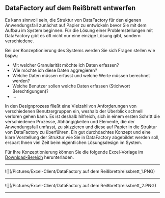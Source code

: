## DataFactory auf dem Reißbrett entwerfen

Es kann sinnvoll sein, die Struktur von DataFactory für den eigenen Anwendungsfall zunächst auf Papier zu entwickeln bevor Sie mit dem Aufbau im System beginnen. Für die Lösung einer Problemstellungen mit DataFactory gibt es oft nicht nur eine einzige Lösung gibt, sondern verschiedene. 

Bei der Konzeptionierung des Systems werden Sie sich Fragen stellen wie bspw.:

* Mit welcher Granularität möchte ich Daten erfassen?
* Wie möchte ich diese Daten aggregieren?
* Welche Daten müssen erfasst und welche Werte müssen berechnet werden?
* Welche Benutzer sollen welche Daten erfassen (Stichwort Berechtigungen)?
* ...


In den Designprozess fließt eine Vielzahl von Anforderungen von verschiedenen Benutzergruppen ein, weshalb der Überblick schnell verloren gehen kann. Es ist deshalb hilfreich, sich in einem ersten Schritt die verschiedenen Prozesse, Abhängigkeiten und Elemente, die der Anwendungsfall umfasst, zu skizzieren und diese auf Papier in die Struktur von DataFactory zu überführen. Ein gut durchdachtes Konzept und eine klare Vorstellung der Struktur wie Sie in DataFactory abgebildet werden soll, erspart Ihnen viel Zeit beim eigentlichen Lösungsdesign im System.

Für Ihre Konzeptionierung können Sie die folgende Excel-Vorlage im [Download-Bereich](/Reissbrett.xlsx) herunterladen.

---
![](/Pictures/Excel-Client/DataFactory auf dem Reißbrett/reissbrett_1.PNG)

---
![](/Pictures/Excel-Client/DataFactory auf dem Reißbrett/reissbrett_2.PNG)

---